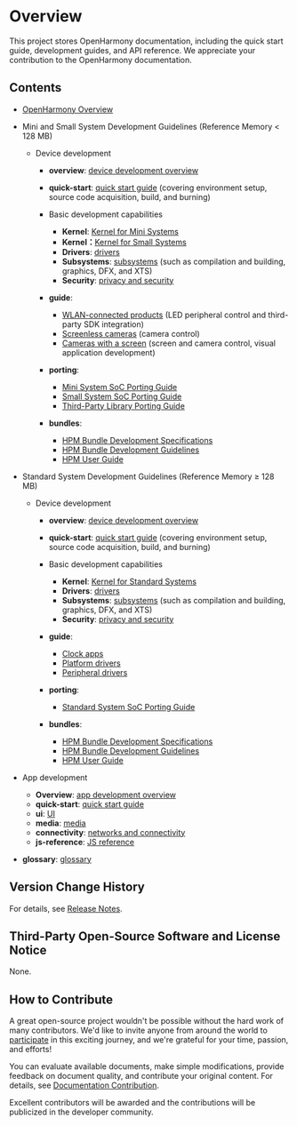 # Overview

This project stores OpenHarmony documentation, including the quick start guide, development guides, and API reference. We appreciate your contribution to the OpenHarmony documentation.

## Contents

- [OpenHarmony Overview](OpenHarmony-Overview.md)
- Mini and Small System Development Guidelines \(Reference Memory < 128 MB\)
    -   Device development
        -   **overview**:  [device development overview](device-dev/Readme-EN.md)
        -   **quick-start**:  [quick start guide](device-dev/quick-start/Readme-EN.md)  \(covering environment setup, source code acquisition, build, and burning\)
        -   Basic development capabilities
            -   **Kernel**:  [Kernel for Mini Systems](device-dev/kernel/kernel-lite-mini.md)
            -   **Kernel：**[Kernel for Small Systems](device-dev/kernel/kernel-lite-small.md)
            -   **Drivers**:  [drivers](device-dev/driver/Readme-EN.md)
            -   **Subsystems**:  [subsystems](device-dev/subsystems/Readme-EN.md)  \(such as compilation and building, graphics, DFX, and XTS\)
            -   **Security**:  [privacy and security](device-dev/security/Readme-EN.md)

        -   **guide**:  
            -   [WLAN-connected products](device-dev/guide/device-wifi.md)  \(LED peripheral control and third-party SDK integration\)
            -   [Screenless cameras](device-dev/guide/device-iotcamera-control.md)  \(camera control\)
            -   [Cameras with a screen](device-dev/guide/device-camera.md)  \(screen and camera control, visual application development\)

        -   **porting**: 
            -   [Mini System SoC Porting Guide](device-dev/porting/porting-minichip.md)
            -   [Small System SoC Porting Guide](device-dev/porting/porting-smallchip.md)
            -   [Third-Party Library Porting Guide](device-dev/porting/porting-thirdparty.md)

        -   **bundles**: 
            -   [HPM Bundle Development Specifications](device-dev/bundles/bundles-standard-rules.md)
            -   [HPM Bundle Development Guidelines](device-dev/bundles/bundles-guide.md)
            -   [HPM User Guide](device-dev/bundles/bundles-demo.md)

- Standard System Development Guidelines \(Reference Memory ≥ 128 MB\)
    - Device development
        - **overview**:  [device development overview](device-dev/Readme-EN.md)
        - **quick-start**:  [quick start guide](device-dev/quick-start/quickstart-standard.md)  \(covering environment setup, source code acquisition, build, and burning\)
        - Basic development capabilities
            -   **Kernel**:  [Kernel for Standard Systems](device-dev/kernel/kernel-standard.md)
            -   **Drivers**:  [drivers](device-dev/driver/Readme-EN.md)
            -   **Subsystems**:  [subsystems](device-dev/subsystems/Readme-EN.md)  \(such as compilation and building, graphics, DFX, and XTS\)
            -   **Security**:  [privacy and security](device-dev/security/Readme-EN.md)

        - **guide**:
            -   [Clock apps](device-dev/guide/device-clock-guide.md)
            -   [Platform drivers](device-dev/guide/device-driver-demo.md)
            -   [Peripheral drivers](device-dev/guide/device-outerdriver-demo.md)

        - **porting**:  

            - [Standard  System SoC Porting Guide](device-dev/porting/standard-system-porting-guide.md)

        - **bundles**: 
            -   [HPM Bundle Development Specifications](device-dev/bundles/bundles-standard-rules.md)
            -   [HPM Bundle Development Guidelines](device-dev/bundles/bundles-guide.md)
            -   [HPM User Guide](device-dev/bundles/bundles-demo.md)


-   App development
    -   **Overview**:  [app development overview](application-dev/application-dev-guide.md)
    -   **quick-start**:  [quick start guide](application-dev/quick-start/Readme-EN.md)
    -   **ui**:  [UI](application-dev/ui/Readme-EN.md)
    -   **media**:  [media](application-dev/media/Readme-EN.md)
    -   **connectivity**:  [networks and connectivity](application-dev/connectivity/Readme-EN.md)
    -   **js-reference**:  [JS reference](application-dev/js-reference/Readme-EN.md)
-   **glossary**:  [glossary](device-dev/glossary/glossary.md)

## Version Change History

For details, see  [Release Notes](release-notes/Readme.md).

## Third-Party Open-Source Software and License Notice

None.

## How to Contribute

A great open-source project wouldn't be possible without the hard work of many contributors. We'd like to invite anyone from around the world to  [participate](contribute/contribution.md)  in this exciting journey, and we're grateful for your time, passion, and efforts!

You can evaluate available documents, make simple modifications, provide feedback on document quality, and contribute your original content. For details, see  [Documentation Contribution](contribute/documentation-contribution.md).

Excellent contributors will be awarded and the contributions will be publicized in the developer community.

